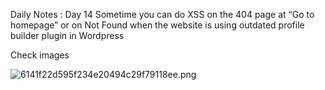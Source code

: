 Daily Notes : Day 14
Sometime you can do XSS on the 404 page at “Go to homepage” or on Not Found when the website is using outdated profile builder plugin in Wordpress 

Check images

![6141f22d595f234e20494c29f79118ee.png](6141f22d595f234e20494c29f79118ee.png)